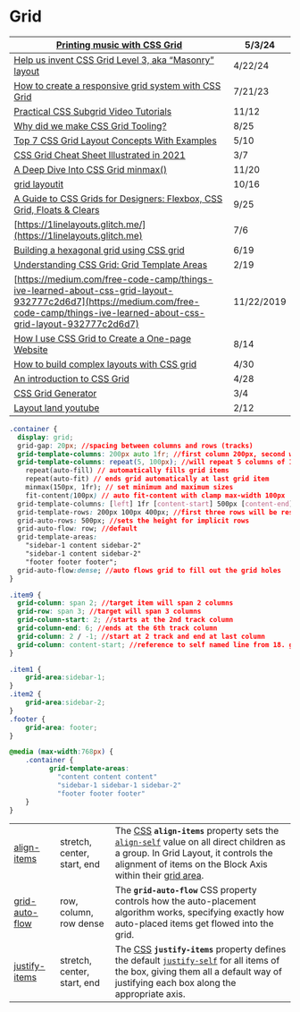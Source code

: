 # Grid

| [Printing music with CSS Grid](https://cruncher.ch/blog/printing-music-with-css-grid/)                                                                                             | 5/3/24     |
| ---------------------------------------------------------------------------------------------------------------------------------------------------------------------------------- | ---------- |
| [Help us invent CSS Grid Level 3, aka “Masonry” layout](https://webkit.org/blog/15269/help-us-invent-masonry-layouts-for-css-grid-level-3/)                                        | 4/22/24    |
| [How to create a responsive grid system with CSS Grid](https://gomakethings.com/how-to-create-a-responsive-grid-system-with-css-grid/)                                             | 7/21/23    |
| [Practical CSS Subgrid Video Tutorials](https://www.bram.us/2021/11/04/practical-css-subgrid-video-tutorials/)                                                                     | 11/12      |
| [Why did we make CSS Grid Tooling?](https://developer.chrome.com/blog/css-grid-tooling/)                                                                                           | 8/25       |
| [Top 7 CSS Grid Layout Concepts With Examples](https://betterprogramming.pub/top-7-css-grid-layout-concepts-with-examples-18c85e4d0b27)                                            | 5/10       |
| [CSS Grid Cheat Sheet Illustrated in 2021](https://dev.to/joyshaheb/css-grid-cheat-sheet-illustrated-in-2021-1a3)                                                                  | 3/7        |
| [A Deep Dive Into CSS Grid minmax()](https://ishadeed.com/article/css-grid-minmax/)                                                                                                | 11/20      |
| [grid layoutit](https://grid.layoutit.com)                                                                                                                                         | 10/16      |
| [A Guide to CSS Grids for Designers: Flexbox, CSS Grid, Floats & Clears](https://blog.prototypr.io/a-guide-to-css-grids-for-designers-flexbox-css-grid-floats-clears-9487659aed92) | 9/25       |
| [https://1linelayouts.glitch.me/](https://1linelayouts.glitch.me)                                                                                                                  | 7/6        |
| [Building a hexagonal grid using CSS grid](https://ninjarockstar.dev/css-hex-grids/)                                                                                               | 6/19       |
| [Understanding CSS Grid: Grid Template Areas](https://www.smashingmagazine.com/2020/02/understanding-css-grid-template-areas/)                                                     | 2/19       |
| [https://medium.com/free-code-camp/things-ive-learned-about-css-grid-layout-932777c2d6d7](https://medium.com/free-code-camp/things-ive-learned-about-css-grid-layout-932777c2d6d7) | 11/22/2019 |
| [How I use CSS Grid to Create a One-page Website](https://medium.com/swlh/how-i-use-css-grid-to-create-a-one-page-website-ffc97668d33a)                                            | 8/14       |
| [How to build complex layouts with CSS grid](https://gomakethings.com/how-to-build-complex-layouts-with-css-grid/?mc\_cid=99b9850ca0\&mc\_eid=\[UNIQID])                           | 4/30       |
| [An introduction to CSS Grid](https://gomakethings.com/an-introduction-to-css-grid/?mc\_cid=964ca6754c\&mc\_eid=\[UNIQID])                                                         | 4/28       |
| [CSS Grid Generator](https://cssgrid-generator.netlify.com)                                                                                                                        | 3/4        |
| [Layout land youtube](https://www.youtube.com/watch?v=FEnRpy9Xfes\&list=PLbSquHt1VCf1x\_-1ytlVMT0AMwADlWtc1)                                                                       | 2/12       |

```css
.container {
  display: grid;
  grid-gap: 20px; //spacing between columns and rows (tracks)
  grid-template-columns: 200px auto 1fr; //first column 200px, second will fill depending on content width, and third will take 1 fractional rows
  grid-template-columns: repeat(5, 100px); //will repeat 5 columns of 100px
    repeat(auto-fill) // automatically fills grid items
    repeat(auto-fit) // ends grid automatically at last grid item
    minmax(150px, 1fr); // set minimum and maximum sizes
    fit-content(100px) // auto fit-content with clamp max-width 100px
  grid-template-columns: [left] 1fr [content-start] 500px [content-end] 1fr [right]; //named columns
  grid-template-rows: 200px 100px 400px; //first three rows will be respective pixel size
  grid-auto-rows: 500px; //sets the height for implicit rows
  grid-auto-flow: row; //default
  grid-template-areas: 
    "sidebar-1 content sidebar-2" 
    "sidebar-1 content sidebar-2" 
    "footer footer footer";
  grid-auto-flow:dense; //auto flows grid to fill out the grid holes
}

.item9 {
  grid-column: span 2; //target item will span 2 columns
  grid-row: span 3; //target will span 3 columns
  grid-column-start: 2; //starts at the 2nd track column
  grid-column-end: 6; //ends at the 6th track column
  grid-column: 2 / -1; //start at 2 track and end at last column
  grid-column: content-start; //reference to self named line from 18. grid-template-columns
}

.item1 {
    grid-area:sidebar-1;
}
.item2 {
    grid-area:sidebar-2;
}
.footer {
    grid-area: footer;
}

@media (max-width:768px) {
    .container {
          grid-template-areas: 
            "content content content" 
            "sidebar-1 sidebar-1 sidebar-2" 
            "footer footer footer"
    }
}
```

|                                                                                   |                             |                                                                                                                                                                                                                                                                                                                                                                                    |
| --------------------------------------------------------------------------------- | --------------------------- | ---------------------------------------------------------------------------------------------------------------------------------------------------------------------------------------------------------------------------------------------------------------------------------------------------------------------------------------------------------------------------------- |
| [align-items](https://developer.mozilla.org/en-US/docs/Web/CSS/align-items)       | stretch, center, start, end | The [CSS](https://developer.mozilla.org/en-US/docs/Web/CSS) **`align-items`** property sets the [`align-self`](https://developer.mozilla.org/en-US/docs/Web/CSS/align-self) value on all direct children as a group. In Grid Layout, it controls the alignment of items on the Block Axis within their [grid area](https://developer.mozilla.org/en-US/docs/Glossary/Grid\_Areas). |
| [grid-auto-flow](https://developer.mozilla.org/en-US/docs/Web/CSS/grid-auto-flow) | row, column, row dense      | The **`grid-auto-flow`** CSS property controls how the auto-placement algorithm works, specifying exactly how auto-placed items get flowed into the grid.                                                                                                                                                                                                                          |
| [justify-items](https://developer.mozilla.org/en-US/docs/Web/CSS/justify-items)   | stretch, center, start, end | The [CSS](https://developer.mozilla.org/en-US/docs/Web/CSS) **`justify-items`** property defines the default [`justify-self`](https://developer.mozilla.org/en-US/docs/Web/CSS/justify-self) for all items of the box, giving them all a default way of justifying each box along the appropriate axis.                                                                            |
